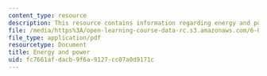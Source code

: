 ```yaml
---
content_type: resource
description: This resource contains information regarding energy and power.
file: /media/https%3A/open-learning-course-data-rc.s3.amazonaws.com/6-007-electromagnetic-energy-from-motors-to-lasers-spring-2011/fc7661afdacb9f6a9127cc07a0d9171c_MIT6_007S11_lec02.pdf
file_type: application/pdf
resourcetype: Document
title: Energy and power
uid: fc7661af-dacb-9f6a-9127-cc07a0d9171c
---
```


